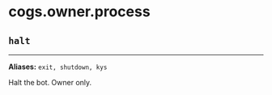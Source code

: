 # cogs.owner.process

## `halt`

---------

**Aliases:** `exit, shutdown, kys`

Halt the bot. Owner only.